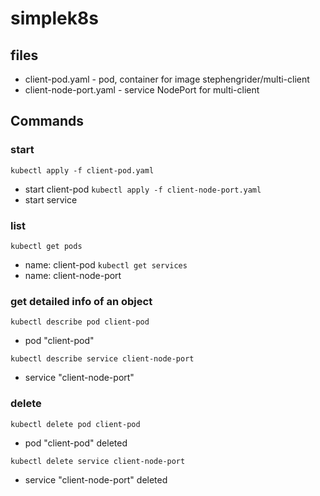 # simplek8s 
## files
* client-pod.yaml - pod, container for image stephengrider/multi-client
* client-node-port.yaml - service NodePort for multi-client
## Commands
### start
`kubectl apply -f client-pod.yaml`
* start client-pod
`kubectl apply -f client-node-port.yaml`
* start service
### list
`kubectl get pods`
* name: client-pod
`kubectl get services`
* name: client-node-port
### get detailed info of an object

`kubectl describe pod client-pod`
* pod "client-pod" 

`kubectl describe service client-node-port`
* service "client-node-port" 

### delete

`kubectl delete pod client-pod`
* pod "client-pod" deleted

`kubectl delete service client-node-port`
* service "client-node-port" deleted
